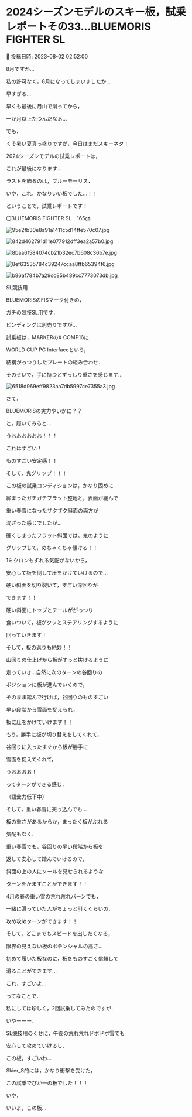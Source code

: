 # 2024シーズンモデルのスキー板，試乗レポートその33…BLUEMORIS FIGHTER SL

📅 投稿日時: 2023-08-02 02:52:00

8月ですか…


私の許可なく，8月になってしまいましたか…


早すぎる…


早くも最後に月山で滑ってから，


一か月以上たつんだなぁ…





でも．


くそ暑い夏真っ盛りですが，今日はまだスキーネタ！


2024シーズンモデルの試乗レポートは，


これが最後になります…


ラストを飾るのは，ブルーモーリス．





いや．これ，かなりいい板でした…！！


ということで，試乗レポートです！[]()





〇BLUEMORIS FIGHTER SL　165㎝







![95e2fb30e8a91a1411c5d14ffe570c07.jpg](images/95e2fb30e8a91a1411c5d14ffe570c07.jpg)









![842d462791d11e077912dff3ea2a57b0.jpg](images/842d462791d11e077912dff3ea2a57b0.jpg)









![8baa6f584074cb21b32ec7b608c36b7e.jpg](images/8baa6f584074cb21b32ec7b608c36b7e.jpg)









![8ef63535784c39247ccaa8ffb65394f6.jpg](images/8ef63535784c39247ccaa8ffb65394f6.jpg)









![b86af784b7a29cc85b489cc7773073db.jpg](images/b86af784b7a29cc85b489cc7773073db.jpg)







SL競技用





BLUEMORISのFISマーク付きの，


ガチの競技SL用です．





ビンディングは別売りですが…


試乗板は，MARKERのX COMP16に


WORLD CUP PC Interfaceという，


結構がっつりしたプレートの組み合わせ．


そのせいで，手に持つとずっしり重さを感じます…




![6518d969eff9823aa7db5997ce7355a3.jpg](images/6518d969eff9823aa7db5997ce7355a3.jpg)







さて．


BLUEMORISの実力やいかに？？


と，履いてみると…





うおおおおおお！！！


これはすごい！


ものすごい安定感！！


そして，鬼グリップ！！！





この板の試乗コンディションは，かなり固めに


締まったガチガチフラット整地と，表面が緩んで


重い春雪になったザクザク斜面の両方が


混ざった感じでしたが…





硬くしまったフラット斜面では，鬼のように


グリップして，めちゃくちゃ傾ける！！


1ミクロンもずれる気配がないから，


安心して板を倒して圧をかけていけるので…


硬い斜面を切り裂いて，すごい深回りが


できます！！


硬い斜面にトップとテールががっつり


食いついて，板がクッとステアリングするように


回っていきます！





そして，板の返りも絶妙！！


山回りの仕上げから板がすっと抜けるように


走っていき…自然に次のターンの谷回りの


ポジションに板が進んでいくので，


そのまま踏んで行けば，谷回りのものすごい


早い段階から雪面を捉えられ，


板に圧をかけていけます！！





もう，勝手に板が切り替えをしてくれて，


谷回りに入ったすぐから板が勝手に


雪面を捉えてくれて，


うおおおお！


ってターンができる感じ．


（語彙力低下中）





そして，重い春雪に突っ込んでも…


板の重さがあるからか，まったく板がぶれる


気配もなく．


重い春雪でも，谷回りの早い段階から板を


返して安心して踏んでいけるので，


斜面の上の人にソールを見せられるような


ターンをかますことができます！！





4月の春の重い雪の荒れ荒れバーンでも，


一緒に滑っていた人がちょっと引くくらいの，


攻め攻めターンができます！！





そして，どこまでもスピードを出したくなる，


限界の見えない板のポテンシャルの高さ…





初めて履いた板なのに，板をものすごく信頼して


滑ることができます…


これ，すごいよ…





ってなことで．


私にしては珍しく，2回試乗してみたのですが．


いやーーー．


SL競技用のくせに，午後の荒れ荒れドボドボ雪でも


安心して攻めていけるし．


この板，すごいわ…





Skier_S的には，かなり衝撃を受けた，


この試乗でぴか一の板でした！！！


いや．


いいよ，この板…
